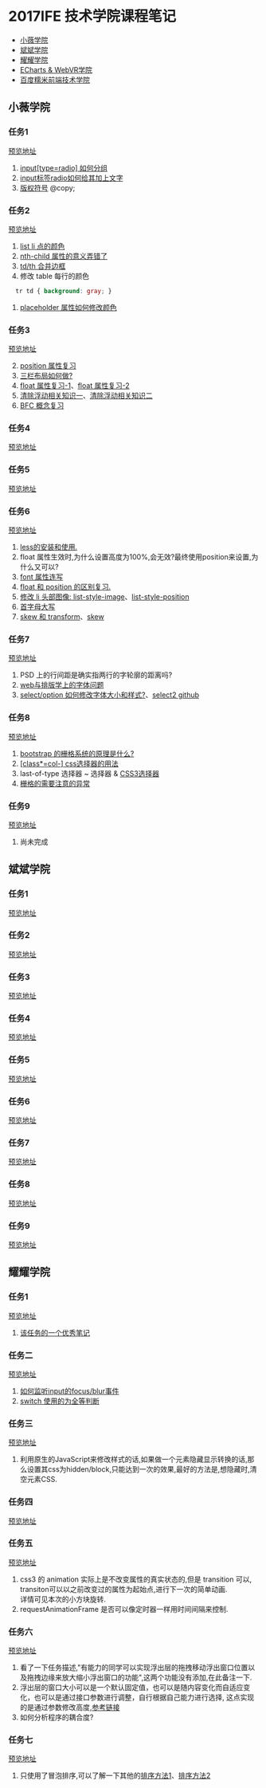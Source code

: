 # 2017IFE 技术学院课程笔记

- [小薇学院](#小薇学院)  
- [斌斌学院](#斌斌学院)  
- [耀耀学院](#耀耀学院)  
- [ECharts & WebVR学院](#ECharts和WebVR学院)  
- [百度糯米前端技术学院](#百度糯米前端技术学院)  

## 小薇学院
### 任务1   
[预览地址](https://weisiwu.github.io/2017IFE-/%E5%B0%8F%E8%96%87%E5%AD%A6%E9%99%A2/task1.html)  

1. [input[type=radio] 如何分组](http://www.w3school.com.cn/tags/tag_input.asp)  
1. [input标签radio如何给其加上文字](http://www.cnblogs.com/kenkofox/archive/2011/02/24/1964167.html)  
1. [版权符号](http://www.w3cschool.cn/html/html-copyright.html) @copy;  

### 任务2  
[预览地址](https://weisiwu.github.io/2017IFE-/%E5%B0%8F%E8%96%87%E5%AD%A6%E9%99%A2/task2.html)  

1. [list li 点的颜色](https://www.zhihu.com/question/30666575)    
1. [nth-child 属性的意义弄错了](http://www.w3school.com.cn/cssref/css_selectors.asp)  
1. [td/th 合并边框](http://blog.csdn.net/cgwcgw_/article/details/42193825)  
1. 修改 table 每行的颜色  
``` css
  tr td { background: gray; }
```
1. [placeholder 属性如何修改颜色](http://www.jb51.net/html5/171764.html)  

### 任务3   
[预览地址](https://weisiwu.github.io/2017IFE-/%E5%B0%8F%E8%96%87%E5%AD%A6%E9%99%A2/task3.html)      

2. [position 属性复习](https://developer.mozilla.org/zh-CN/docs/Web/CSS/position)  
3. [三栏布局如何做?](http://www.zhangxinxu.com/wordpress/2009/11/%E6%88%91%E7%86%9F%E7%9F%A5%E7%9A%84%E4%B8%89%E7%A7%8D%E4%B8%89%E6%A0%8F%E7%BD%91%E9%A1%B5%E5%AE%BD%E5%BA%A6%E8%87%AA%E9%80%82%E5%BA%94%E5%B8%83%E5%B1%80%E6%96%B9%E6%B3%95/)  
4. [float 属性复习-1](https://developer.mozilla.org/zh-CN/docs/CSS/float)、[float 属性复习-2](https://developer.mozilla.org/en-US/docs/Web/CSS/float)  
5. [清除浮动相关知识一](http://www.cnblogs.com/yuzhongwusan/archive/2008/06/18/1224383.html)、[清除浮动相关知识二](https://segmentfault.com/a/1190000004237437)
6. [BFC 概念复习](https://developer.mozilla.org/zh-CN/docs/Web/Guide/CSS/Block_formatting_context)  

### 任务4
[预览地址](https://weisiwu.github.io/2017IFE-/%E5%B0%8F%E8%96%87%E5%AD%A6%E9%99%A2/task4.html)    

### 任务5
[预览地址](https://weisiwu.github.io/2017IFE-/%E5%B0%8F%E8%96%87%E5%AD%A6%E9%99%A2/task5.html)   

### 任务6
[预览地址](https://weisiwu.github.io/2017IFE-/%E5%B0%8F%E8%96%87%E5%AD%A6%E9%99%A2/task6.html)

1. [less的安装和使用.](http://less.bootcss.com/)  
2. float 属性生效时,为什么设置高度为100%,会无效?最终使用position来设置,为什么又可以?
3. [font 属性连写](http://www.w3school.com.cn/cssref/pr_font_font.asp)    
6. [float 和 position 的区别复习.](https://www.zhihu.com/question/19588854)    
8. [修改 li 头部图像: list-style-image](http://www.w3school.com.cn/cssref/pr_list-style-image.asp)、[list-style-position](http://www.w3school.com.cn/cssref/pr_list-style-position.asp)  
9. [首字母大写](http://www.w3school.com.cn/cssref/pr_text_text-transform.asp)   
10. [skew 和 transform](http://www.w3school.com.cn/cssref/pr_transform.asp)、[skew](https://www.zhihu.com/question/21725826)   

### 任务7
[预览地址](https://weisiwu.github.io/2017IFE-/%E5%B0%8F%E8%96%87%E5%AD%A6%E9%99%A2/task7.html)  

1. PSD 上的行间距是确实指两行的字轮廓的距离吗?
1. [web与排版学上的字体问题](http://www.2008php.com/tx1970/0101/16686.html)
3. [select/option 如何修改字体大小和样式?](https://www.zhihu.com/question/35976947)、[select2 github](https://github.com/select2/select2)  

### 任务8
[预览地址](https://weisiwu.github.io/2017IFE-/%E5%B0%8F%E8%96%87%E5%AD%A6%E9%99%A2/task8.html)  

1. [bootstrap 的栅格系统的原理是什么?](http://www.cnblogs.com/BrokenIce/p/5862713.html)
2. [[class*=col-] css选择器的用法](http://www.w3school.com.cn/cssref/css_selectors.asp)  
5. last-of-type 选择器  ~ 选择器 & [CSS3选择器](http://www.w3cplus.com/css3/basic-selectors)
6. [栅格的需要注意的异常](http://j4n.co/blog/Creating-your-own-css-grid-system)  

### 任务9  
[预览地址](https://weisiwu.github.io/2017IFE-/%E5%B0%8F%E8%96%87%E5%AD%A6%E9%99%A2/task9.html)  

1. 尚未完成  

## 斌斌学院
### 任务1  
[预览地址](https://weisiwu.github.io/2017IFE-/%E6%96%8C%E6%96%8C%E5%AD%A6%E9%99%A2/task1.html)

### 任务2  
[预览地址](https://weisiwu.github.io/2017IFE-/%E6%96%8C%E6%96%8C%E5%AD%A6%E9%99%A2/task2.html)

### 任务3  
[预览地址](https://weisiwu.github.io/2017IFE-/%E6%96%8C%E6%96%8C%E5%AD%A6%E9%99%A2/task3.html)

### 任务4  
[预览地址](https://weisiwu.github.io/2017IFE-/%E6%96%8C%E6%96%8C%E5%AD%A6%E9%99%A2/task4.html)

### 任务5  
[预览地址](https://weisiwu.github.io/2017IFE-/%E6%96%8C%E6%96%8C%E5%AD%A6%E9%99%A2/task5.html)

### 任务6  
[预览地址](https://weisiwu.github.io/2017IFE-/%E6%96%8C%E6%96%8C%E5%AD%A6%E9%99%A2/task6.html)

### 任务7  
[预览地址](https://weisiwu.github.io/2017IFE-/%E6%96%8C%E6%96%8C%E5%AD%A6%E9%99%A2/task7.html)

### 任务8  
[预览地址](https://weisiwu.github.io/2017IFE-/%E6%96%8C%E6%96%8C%E5%AD%A6%E9%99%A2/task8.html)

### 任务9  
[预览地址](https://weisiwu.github.io/2017IFE-/%E6%96%8C%E6%96%8C%E5%AD%A6%E9%99%A2/task9.html)

## 耀耀学院
### 任务1  
[预览地址](https://weisiwu.github.io/2017IFE-/%E8%80%80%E8%80%80%E5%AD%A6%E9%99%A2/task1.html)
1. [该任务的一个优秀笔记](http://ife.baidu.com/note/detail/id/583)

### 任务二
[预览地址](https://weisiwu.github.io/2017IFE-/%E8%80%80%E8%80%80%E5%AD%A6%E9%99%A2/task2.html)
1. [如何监听input的focus/blur事件](http://www.w3school.com.cn/jsref/jsref_events.asp)
1. [switch 使用的为全等判断](http://www.cnblogs.com/liangwei389/p/3836160.html)

### 任务三
[预览地址](https://weisiwu.github.io/2017IFE-/%E8%80%80%E8%80%80%E5%AD%A6%E9%99%A2/task3.html)
1. 利用原生的JavaScript来修改样式的话,如果做一个元素隐藏显示转换的话,那么设置其css为hidden/block,只能达到一次的效果,最好的方法是,想隐藏时,清空元素CSS.  

### 任务四
[预览地址](https://weisiwu.github.io/2017IFE-/%E8%80%80%E8%80%80%E5%AD%A6%E9%99%A2/task4.html)

### 任务五
[预览地址](https://weisiwu.github.io/2017IFE-/%E8%80%80%E8%80%80%E5%AD%A6%E9%99%A2/task5.html)  
1. css3 的 animation 实际上是不改变属性的真实状态的,但是 transition 可以, transiton可以以之前改变过的属性为起始点,进行下一次的简单动画.  
详情可见本次的小方块旋转.  
1. requestAnimationFrame 是否可以像定时器一样用时间间隔来控制.  

### 任务六
[预览地址](https://weisiwu.github.io/2017IFE-/%E8%80%80%E8%80%80%E5%AD%A6%E9%99%A2/task6.html)  
1. 看了一下任务描述,"有能力的同学可以实现浮出层的拖拽移动浮出窗口位置以及拖拽边缘来放大缩小浮出窗口的功能",这两个功能没有添加,在此备注一下.  
1. 浮出层的窗口大小可以是一个默认固定值，也可以是随内容变化而自适应变化，也可以是通过接口参数进行调整，自行根据自己能力进行选择, 这点实现的是通过参数修改高度,[参考链接](http://www.cnblogs.com/pangguoming/p/5695184.html)  
1. 如何分析程序的耦合度?  

### 任务七
[预览地址](https://weisiwu.github.io/2017IFE-/%E8%80%80%E8%80%80%E5%AD%A6%E9%99%A2/task7.html)  
1. 只使用了冒泡排序,可以了解一下其他的[排序方法1](http://blog.csdn.net/skyandcode/article/details/8607819)、[排序方法2](http://www.cnblogs.com/xkfz007/archive/2012/07/01/2572017.html)  
